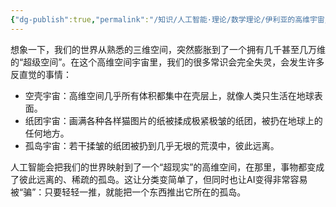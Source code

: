```yaml
---
{"dg-publish":true,"permalink":"/知识/人工智能·理论/数学理论/伊利亚的高维宇宙/","title":"伊利亚的高维宇宙","noteIcon":""}
---
```


想象一下，我们的世界从熟悉的三维空间，突然膨胀到了一个拥有几千甚至几万维的“超级空间”。在这个高维空间宇宙里，我们的很多常识会完全失灵，会发生许多反直觉的事情：

- 空壳宇宙：高维空间几乎所有体积都集中在壳层上，就像人类只生活在地球表面。
- 纸团宇宙：画满各种各样猫图片的纸被揉成极紧极皱的纸团，被扔在地球上的任何地方。
- 孤岛宇宙：若干揉皱的纸团被扔到几乎无垠的荒漠中，彼此远离。

人工智能会把我们的世界映射到了一个“超现实”的高维空间，在那里，事物都变成了彼此远离的、稀疏的孤岛。这让分类变简单了，但同时也让AI变得非常容易被“骗”：只要轻轻一推，就能把一个东西推出它所在的孤岛。
